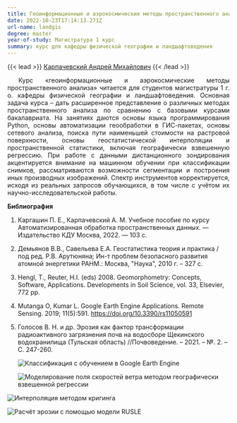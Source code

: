 ```yaml
---
title: Геоинформационные и аэрокосмические методы пространственного анализа
date: 2022-10-23T17:14:13.271Z
url-name: landgis
degree: master
year-of-study: Магистратура 1 курс
summary: курс для кафедры физической географии и ландшафтоведения
---
```

{{< lead >}} [Карпачевский Андрей Михайлович](../../../about/staff/karpachevskii) {{< /lead >}}

<div style="text-align: justify; text-indent: 25px;">
Курс «геоинформационные и аэрокосмические методы пространственного анализа» читается для студентов магистратуры 1 г. о. кафедры физической географии и ландшафтоведения. Основная задача курса – дать расширенное представление о различных методах пространственного анализа по сравнению с базовыми курсами бакалавриата. На занятиях даются основы языка программирования Python, основы автоматизации геообработки в ГИС-пакетах, основы сетевого анализа, поиска пути наименьшей стоимости на растровой поверхности, основы геостатистической интерполяции и пространственной статистики, включая географически взвешенную регрессию. При работе с данными дистанционного зондирования акцентируется внимание на машинном обучении при классификации снимков, рассматриваются возможности сегментации и построения иных производных изображений. Спектр инструментов корректируется, исходя из реальных запросов обучающихся, в том числе с учётом их научно-исследовательской работы. </div>

**Библиография**

1. Каргашин П. Е., Карпачевский А. М. Учебное пособие по курсу Автоматизированная обработка пространственных данных. — Издательство КДУ Москва, 2022. — 103 с.
2. Демьянов В.В., Савельева Е.А. Геостатистика теория и практика / под ред. Р.В. Арутюняна; Ин-т проблем безопасного развития атомной энергетики РАНМ.: Москва, "Наука", 2010 г. – 327 с.
3. Hengl, T., Reuter, H.I. (eds) 2008. Geomorphometry: Concepts, Software, Applications. Developments in Soil Science, vol. 33, Elsevier, 772 pp.
4. Mutanga O, Kumar L. Google Earth Engine Applications. Remote Sensing. 2019; 11(5):591. https://doi.org/10.3390/rs11050591
5. Голосов В. Н. и др. Эрозия как фактор трансформации радиоактивного загрязнения почв на водосборе Щекинского водохранилища (Тульская область) //Почвоведение. – 2021. – №. 2. – С. 247-260.

   ![Классификация с обучением в Google Earth Engine](img/landgis_1_land_gee.png "Классификация с обучением в Google Earth Engine")

   ![Моделирование поля скоростей ветра методом географически взвешенной регрессии](img/landgis_2_land_gwr.png "Моделирование поля скоростей ветра методом географически взвешенной регрессии")

![Интерполяция методом кригинга](img/landgis_3_land_kriging.png "Интерполяция методом кригинга")

![Расчёт эрозии с помощью модели RUSLE](img/landgis_4_land_rusle.png "Расчёт эрозии с помощью модели RUSLE")